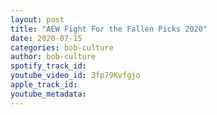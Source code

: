 ```yaml
---
layout: post
title: "AEW Fight For the Fallen Picks 2020"
date: 2020-07-15
categories: bob-culture
author: bob-culture
spotify_track_id: 
youtube_video_id: 3fp79Kvfgjo
apple_track_id: 
youtube_metadata: 
---
```

